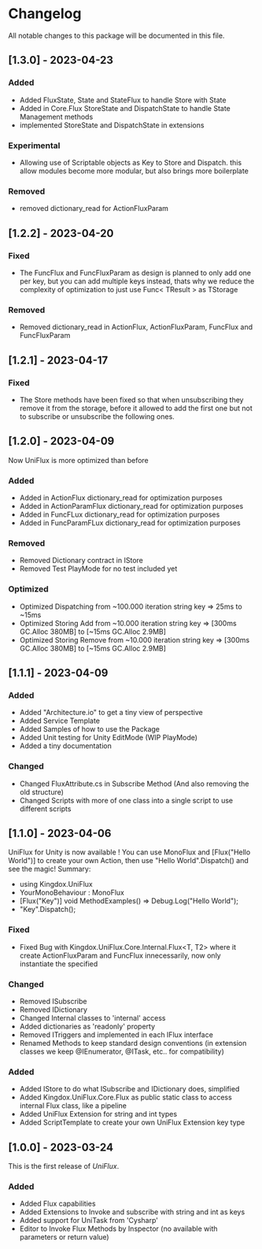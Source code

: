 # Changelog
All notable changes to this package will be documented in this file.

## [1.3.0] - 2023-04-23

### Added
- Added FluxState, State and StateFlux to handle Store with State
- Added in Core.Flux StoreState and DispatchState to handle State Management methods
- implemented StoreState and DispatchState in extensions

### Experimental
- Allowing use of Scriptable objects as Key to Store and Dispatch. this allow modules become more modular, but also brings more boilerplate

### Removed
- removed dictionary_read for ActionFluxParam

## [1.2.2] - 2023-04-20

### Fixed
- The FuncFlux and FuncFluxParam as design is planned to only add one per key, but you can add multiple keys instead, thats why we reduce the complexity of optimization to just use Func< TResult > as TStorage

### Removed
- Removed dictionary_read in ActionFlux, ActionFluxParam, FuncFlux and FuncFluxParam

## [1.2.1] - 2023-04-17

### Fixed
- The Store methods have been fixed so that when unsubscribing they remove it from the storage, before it allowed to add the first one but not to subscribe or unsubscribe the following ones.

## [1.2.0] - 2023-04-09

Now UniFlux is more optimized than before

### Added
- Added in ActionFlux dictionary_read for optimization purposes
- Added in ActionParamFlux dictionary_read for optimization purposes
- Added in FuncFLux dictionary_read for optimization purposes
- Added in FuncParamFLux dictionary_read for optimization purposes

### Removed
- Removed Dictionary contract in IStore
- Removed Test PlayMode for no test included yet

### Optimized
- Optimized Dispatching from ~100.000 iteration string key => 25ms to ~15ms
- Optimized Storing Add from ~10.000 iteration string key => [300ms GC.Alloc 380MB] to [~15ms GC.Alloc 2.9MB]
- Optimized Storing Remove from ~10.000 iteration string key => [300ms GC.Alloc 380MB] to [~15ms GC.Alloc 2.9MB]

## [1.1.1] - 2023-04-09

### Added
- Added "Architecture.io" to get a tiny view of perspective
- Added Service Template
- Added Samples of how to use the Package
- Added Unit testing for Unity EditMode (WIP PlayMode)
- Added a tiny documentation

### Changed
- Changed FluxAttribute.cs in Subscribe Method (And also removing the old structure)
- Changed Scripts with more of one class into a single script to use different scripts

## [1.1.0] - 2023-04-06

UniFlux for Unity is now available ! You can use MonoFlux and [Flux("Hello World")] to create your own Action, then use "Hello World".Dispatch() and see the magic!
Summary:
- using Kingdox.UniFlux
- YourMonoBehaviour : MonoFlux
- [Flux("Key")] void MethodExamples() => Debug.Log("Hello World");
- "Key".Dispatch();

### Fixed
- Fixed Bug with Kingdox.UniFlux.Core.Internal.Flux<T, T2> where it create ActionFluxParam and FuncFlux innecessarily, now only instantiate the specified

### Changed
- Removed ISubscribe
- Removed IDictionary
- Changed Internal classes to 'internal' access
- Added dictionaries as 'readonly' property
- Removed ITriggers and implemented in each IFlux interface
- Renamed Methods to keep standard design conventions (in extension classes we keep @IEnumerator, @ITask, etc.. for compatibility)

### Added
- Added IStore to do what ISubscribe and IDictionary does, simplified
- Added Kingdox.UniFlux.Core.Flux as public static class to access internal Flux class, like a pipeline
- Added UniFlux Extension for string and int types
- Added ScriptTemplate to create your own UniFlux Extension key type

## [1.0.0] - 2023-03-24
This is the first release of *UniFlux*.

### Added
- Added Flux capabilities
- Added Extensions to Invoke and subscribe with string and int as keys
- Added support for UniTask from 'Cysharp'
- Editor to Invoke Flux Methods by Inspector (no available with parameters or return value)